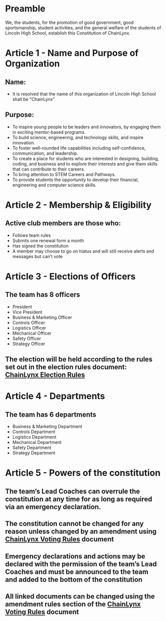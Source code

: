 

# Preamble
We, the students, for the promotion of good government, good sportsmanship, student activities, and the general welfare of the students of Lincoln High School, establish this Constitution of ChainLynx.

# Article 1 - Name and Purpose of Organization
## Name:

- It is resolved that the name of this organization of Lincoln High School shall be “ChainLynx” 

## Purpose:

- To inspire young people to be leaders and innovators, by engaging them in exciting mentor-based programs. 
- To build science, engineering, and technology skills, and inspire innovation.
- To foster well-rounded life capabilities including self-confidence, communication, and leadership.
- To create a place for students who are interested in designing, building, coding, and business and to explore their interests and give them skills that can contribute to their careers.
- To bring attention to STEM Careers and Pathways.
- To provide students the opportunity to develop their financial, engineering and computer science skills.

# Article 2 - Membership & Eligibility
## Active club members are those who:

- Follows team rules
- Submits one renewal form a month
- Has signed the constitution 
- A member may choose to go on hiatus and will still receive alerts and messages but can’t vote

# Article 3 - Elections of Officers
## The team has 8 officers

- President
- Vice President
- Business & Marketing Officer
- Controls Officer
- Logistics Officer
- Mechanical Officer
- Safety Officer
- Strategy Officer

## The election will be held according to the rules set out in the election rules document: [ChainLynx Election Rules](https://docs.google.com/document/d/1MgXhKMtcFllOEQnpebKyiydfdwL2ZO5Uc3c27lg-qgo/edit?usp=sharing)

# Article 4 - Departments
## The team has 6 departments
- Business & Marketing Department
- Controls Department
- Logistics Department
- Mechanical Department
- Safety Department
- Strategy Department
   
# Article 5 - Powers of the constitution 
## The team’s Lead Coaches can overrule the constitution at any time for as long as required via an emergency declaration.

## The constitution cannot be changed for any reason unless changed by an amendment using [ChainLynx Voting Rules](https://docs.google.com/document/d/1_I0oJR-JqLJ4lSmEfqNhDtYm1gS4JBjZb92E0pBHWZY/edit#) document

## Emergency declarations and actions may be declared with the permission of the team’s Lead Coaches and must be announced to the team and added to the bottom of the constitution 

## All linked documents can be changed using the amendment rules section of the [ChainLynx Voting Rules](https://docs.google.com/document/d/1_I0oJR-JqLJ4lSmEfqNhDtYm1gS4JBjZb92E0pBHWZY/edit#) document
